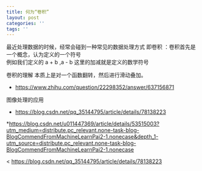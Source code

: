 ```yaml
---
title: 何为“卷积”
layout: post
categories: ''
tags: ''
---
```

最近处理数据的时候，经常会碰到一种常见的数据处理方式
即卷积 ：卷积首先是一个概念，认为定义的一个符号  
例如我们定义的 a + b ,a - b 这里的加减就是定义的数学符号

卷积的理解 本质上是对一个函数翻转，然后进行滑动叠加。
* https://www.zhihu.com/question/22298352/answer/637156871


图像处理的应用
* https://blog.csdn.net/qq_35144795/article/details/78138223

*https://blog.csdn.net/u011447369/article/details/53515003?utm_medium=distribute.pc_relevant.none-task-blog-BlogCommendFromMachineLearnPai2-1.nonecase&depth_1-utm_source=distribute.pc_relevant.none-task-blog-BlogCommendFromMachineLearnPai2-1.nonecase  

< https://blog.csdn.net/qq_35144795/article/details/78138223